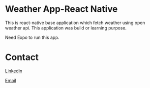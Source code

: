 # Weather App-React Native
This is react-native base application which fetch weather using open weather api. This application was build or learning purpose.

Need Expo to run this app.


# Contact
[Linkedin](https://www.linkedin.com/in/ali-babaei-709684167)

[Email](ali.babaei69@yahoo.com)

